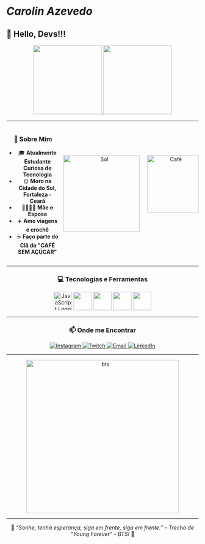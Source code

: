 # _Carolin Azevedo_
## 👋 Hello, Devs!!!

<div align="center">
  <a href="https://github.com/CarolinAzeved">
    <img loading="lazy" height="180em" src="https://github-readme-stats.vercel.app/api/top-langs/?username=CarolinAzeved&layout=compact&langs_count=7&theme=radical"/>
    <img loading="lazy" height="180em" src="https://github-readme-stats.vercel.app/api?username=CarolinAzeved&show_icons=true&theme=radical&include_all_commits=true&count_private=true"/>
  </a>
</div>

---
<div align="center">
<div style="display: flex; align-items: center;">
  <!-- Coluna de texto -->
  <div style="flex: 1; padding-right: 10px;">
    <h3>🚀 Sobre Mim</h3>
    <ul>
      <li>🎓 <strong>Atualmente Estudante Curiosa de Tecnologia</strong></li>
      <li>🌞 <strong>Moro na Cidade do Sol, Fortaleza - Ceará</strong></li>
      <li>👩‍👩‍👧‍👦 <strong>Mãe e Esposa</strong></li>
      <li>✈️ <strong>Amo viagens e crochê</strong></li>
      <li>☕ <strong>Faço parte do Clã do "CAFÉ SEM AÇÚCAR"</strong></li>
    </ul>
  </div>
  
  <!-- Imagens -->
  <div style="display: flex; gap: 20px;">
    <img src="https://github.com/user-attachments/assets/b5f4dc81-7988-4fe1-a006-1f6442ca2508" alt="Sol" width="200">
    <img src="https://github.com/user-attachments/assets/03c9c69b-d9c0-4754-8938-85fad3aa7990" alt="Café" width="135" height="150">
  </div>
</div>
</div>



---
<div align="center">
  
### 💻 Tecnologias e Ferramentas

<p align="center">
  <img src="https://cdn.jsdelivr.net/gh/devicons/devicon/icons/javascript/javascript-original.svg" alt="JavaScript Logo" width="48" height="48"> 
  <img src="https://skillicons.dev/icons?i=html" width="48"> 
  <img src="https://skillicons.dev/icons?i=css" width="48"> 
  <img src="https://skillicons.dev/icons?i=git" width="48"> 
  <img src="https://skillicons.dev/icons?i=visualstudio" width="48">
</p>
</div>

---
<div align="center">
  
### 📫 Onde me Encontrar
<div align="center">
  <a href="https://instagram.com/carolinazevedo2" target="_blank">
    <img loading="lazy" src="https://img.shields.io/badge/-Instagram-%23E4405F?style=for-the-badge&logo=instagram&logoColor=white" alt="Instagram">
  </a>
  <a href="https://www.twitch.tv/kel_cledia" target="_blank">
    <img loading="lazy" src="https://img.shields.io/badge/Twitch-9146FF?style=for-the-badge&logo=twitch&logoColor=white" alt="Twitch">
  </a>
  <a href="mailto:carolinazevedo80@gmail.com">
    <img loading="lazy" src="https://img.shields.io/badge/Gmail-D14836?style=for-the-badge&logo=gmail&logoColor=white" alt="Email">
  </a>
  <a href="https://www.linkedin.com/in/carolin-azevedo-1b51b333b/" target="_blank">
    <img loading="lazy" src="https://img.shields.io/badge/-LinkedIn-%230077B5?style=for-the-badge&logo=linkedin&logoColor=white" alt="LinkedIn">
  </a>
</div>
</div>

---

<p align="center">
 <img src= "https://github.com/user-attachments/assets/6580f722-32c5-47aa-9b76-2f2adaa9d7ff" alt="bts" width="400">
</p>

---
<div align="center">
 
  💜 _“Sonhe, tenha esperança, siga em frente, siga em frente.” –  Trecho de “Young Forever” - BTS!_ 🚀
  </div> 
          
           
          
